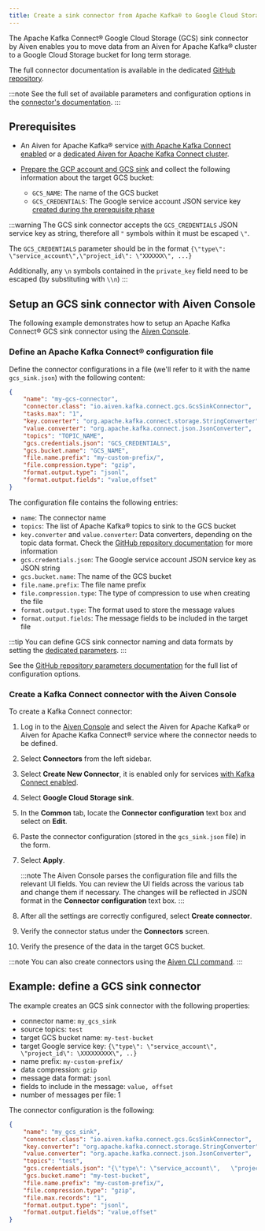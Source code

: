 ```yaml
---
title: Create a sink connector from Apache Kafka® to Google Cloud Storage
---
```


The Apache Kafka Connect® Google Cloud Storage (GCS) sink connector by Aiven enables you to move data from an Aiven for Apache Kafka® cluster to a Google Cloud Storage bucket for long term storage.

The full connector documentation is available in the dedicated
[GitHub repository](https://github.com/aiven/gcs-connector-for-apache-kafka).

:::note
See the full set of available parameters and configuration
options in the [connector's
documentation](https://github.com/aiven/aiven-kafka-connect-gcs).
:::

## Prerequisites

- An Aiven for Apache Kafka® service
[with Apache Kafka Connect enabled](enable-connect) or a
[dedicated Aiven for Apache Kafka Connect cluster](/docs/products/kafka/kafka-connect/get-started#apache_kafka_connect_dedicated_cluster).

- [Prepare the GCP account and GCS sink](gcs-sink-prereq) and collect the following information about the target GCS
  bucket:

  -   `GCS_NAME`: The name of the GCS bucket
  -   `GCS_CREDENTIALS`: The Google service account JSON service key
      [created during the prerequisite phase](/docs/products/kafka/kafka-connect/howto/gcs-sink-prereq#gcs-sink-connector-google-account)

:::warning
The GCS sink connector accepts the `GCS_CREDENTIALS` JSON service key as
string, therefore all `"` symbols within it must be escaped `\"`.

The `GCS_CREDENTIALS` parameter should be in the format
`{\"type\": \"service_account\",\"project_id\": \"XXXXXX\", ...}`

Additionally, any `\n` symbols contained in the `private_key` field need
to be escaped (by substituting with `\\n`)
:::

## Setup an GCS sink connector with Aiven Console

The following example demonstrates how to setup an Apache Kafka Connect®
GCS sink connector using the [Aiven Console](https://console.aiven.io/).

### Define an Apache Kafka Connect® configuration file

Define the connector configurations in a file (we'll refer to it with
the name `gcs_sink.json`) with the following content:

```json
{
    "name": "my-gcs-connector",
    "connector.class": "io.aiven.kafka.connect.gcs.GcsSinkConnector",
    "tasks.max": "1",
    "key.converter": "org.apache.kafka.connect.storage.StringConverter",
    "value.converter": "org.apache.kafka.connect.json.JsonConverter",
    "topics": "TOPIC_NAME",
    "gcs.credentials.json": "GCS_CREDENTIALS",
    "gcs.bucket.name": "GCS_NAME",
    "file.name.prefix": "my-custom-prefix/",
    "file.compression.type": "gzip",
    "format.output.type": "jsonl",
    "format.output.fields": "value,offset"
}
```

The configuration file contains the following entries:

-   `name`: The connector name
-   `topics`: The list of Apache Kafka® topics to sink to the GCS bucket
-   `key.converter` and `value.converter`: Data converters, depending on
    the topic data format. Check the [GitHub repository
    documentation](https://github.com/aiven/gcs-connector-for-apache-kafka)
    for more information
-   `gcs.credentials.json`: The Google service account JSON service key
    as JSON string
-   `gcs.bucket.name`: The name of the GCS bucket
-   `file.name.prefix`: The file name prefix
-   `file.compression.type`: The type of compression to use when
    creating the file
-   `format.output.type`: The format used to store the message values
-   `format.output.fields`: The message fields to be included in the
    target file

:::tip
You can define GCS sink connector naming and data formats by setting the
[dedicated parameters](/docs/products/kafka/kafka-connect/reference/gcs-sink-formats).
:::

See the [GitHub repository parameters
documentation](https://github.com/aiven/gcs-connector-for-apache-kafka)
for the full list of configuration options.

### Create a Kafka Connect connector with the Aiven Console

To create a Kafka Connect connector:

1.  Log in to the [Aiven Console](https://console.aiven.io/) and select
    the Aiven for Apache Kafka® or Aiven for Apache Kafka Connect®
    service where the connector needs to be defined.

2.  Select **Connectors** from the left sidebar.

3.  Select **Create New Connector**, it is enabled only for
    services
    [with Kafka Connect enabled](enable-connect).

4.  Select **Google Cloud Storage sink**.

5.  In the **Common** tab, locate the **Connector configuration** text
    box and select on **Edit**.

6.  Paste the connector configuration (stored in the `gcs_sink.json`
    file) in the form.

7.  Select **Apply**.

    :::note
    The Aiven Console parses the configuration file and fills the
    relevant UI fields. You can review the UI fields across the various
    tab and change them if necessary. The changes will be reflected in
    JSON format in the **Connector configuration** text box.
    :::

8.  After all the settings are correctly configured, select **Create
    connector**.

9.  Verify the connector status under the **Connectors** screen.

10. Verify the presence of the data in the target GCS bucket.

:::note
You can also create connectors using the
[Aiven CLI command](/docs/tools/cli/service/connector#avn_service_connector_create).
:::

## Example: define a GCS sink connector

The example creates an GCS sink connector with the following properties:

-   connector name: `my_gcs_sink`
-   source topics: `test`
-   target GCS bucket name: `my-test-bucket`
-   target Google service key:
    `{\"type\": \"service_account\",   \"project_id\": \XXXXXXXXX\", ..}`
-   name prefix: `my-custom-prefix/`
-   data compression: `gzip`
-   message data format: `jsonl`
-   fields to include in the message: `value, offset`
-   number of messages per file: 1

The connector configuration is the following:

```json
{
    "name": "my_gcs_sink",
    "connector.class": "io.aiven.kafka.connect.gcs.GcsSinkConnector",
    "key.converter": "org.apache.kafka.connect.storage.StringConverter",
    "value.converter": "org.apache.kafka.connect.json.JsonConverter",
    "topics": "test",
    "gcs.credentials.json": "{\"type\": \"service_account\",   \"project_id\": \XXXXXXXXX\", ..}",
    "gcs.bucket.name": "my-test-bucket",
    "file.name.prefix": "my-custom-prefix/",
    "file.compression.type": "gzip",
    "file.max.records": "1",
    "format.output.type": "jsonl",
    "format.output.fields": "value,offset"
}
```
